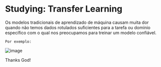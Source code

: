# Studying: Transfer Learning

Os modelos tradicionais de aprendizado de máquina causam muita dor quando não temos dados rotulados suficientes para a tarefa ou domínio específico com o qual nos preocupamos para treinar um modelo confiável.

```
Por exemplo: 
```

![image](https://user-images.githubusercontent.com/69597971/171987271-09960699-5b4f-4b2e-93c2-07c7385e26ff.png)








Thanks God!
